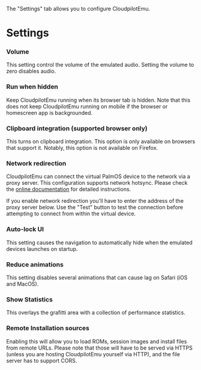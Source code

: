The "Settings" tab allows you to configure CloudpilotEmu.

# Settings

### Volume

This setting control the volume of the emulated audio. Setting the volume to zero
disables audio.

### Run when hidden

Keep CloudpilotEmu running when its browser tab is hidden. Note that this does not
keep CloudpilotEmu running on mobile if the browser or homescreen app is
backgrounded.

### Clipboard integration (supported browser only)

This turns on clipboard integration. This option is only available on browsers that
support it. Notably, this option is not available on Firefox.

### Network redirection

CloudpilotEmu can connect the virtual PalmOS device to the network via
a proxy server. This configuration supports network hotsync. Please check the
[online documentation](https://github.com/cloudpilot-emu/cloudpilot-emu/blob/master/doc/networking.md)
for detailed instructions.

If you enable network redirection you'll have to enter the address of the proxy
server below. Use the "Test" button to test the connection before attempting to
connect from within the virtual device.

### Auto-lock UI

This setting causes the navigation to automatically hide when the emulated devices
launches on startup.

### Reduce animations

This setting disables several animations that can cause lag on Safari (iOS and MacOS).

### Show Statistics

This overlays the grafitti area with a collection of performance statistics.

### Remote Installation sources

Enabling this will allow you to load ROMs, session images and install files
from remote URLs. Please note that those will have to be served via HTTPS
(unless you are hosting CloudpilotEmu yourself via HTTP), and the file server
has to support CORS.

